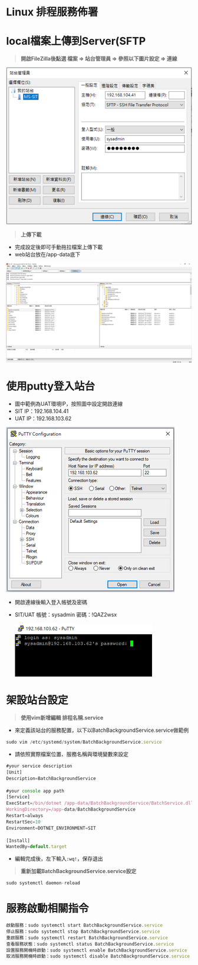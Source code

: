 # Linux 排程服務佈署

# local檔案上傳到Server(SFTP

> **開啟FileZilla後點選 檔案 ⇒ 站台管理員 ⇒ 參照以下圖片設定 ⇒ 連線**
> 

![上傳下載](./image/站台管理員.png)

> **上傳下載**
> 
- 完成設定後即可手動拖拉檔案上傳下載
- web站台放在/app-data底下

![上傳下載](./image/上傳下載.png)

# 使用putty登入站台

- 圖中範例為UAT環境IP，按照圖中設定開啟連線
- SIT IP：192.168.104.41
- UAT IP：192.168.103.62

![putty](./image/putty.png)

- 開啟連線後輸入登入帳號及密碼

- SIT/UAT 帳號：sysadmin   密碼：!QAZ2wsx

  ![putty登入帳號](./image/putty登入帳號.png)

# 架設站台設定

> **使用vim新增編輯 排程名稱.service**
> 
- 來定義該站台的服務配置，以下以BatchBackgroundService.service做範例

```jsx
sudo vim /etc/systemd/system/BatchBackgroundService.service
```

- 請依照實際檔案位置、服務名稱與環境變數來設定

```jsx
#your service description
[Unit]
Description=BatchBackgroundService

#your console app path
[Service]
ExecStart=/bin/dotnet /app-data/BatchBackgroundService/BatchService.dll
WorkingDirectory=/app-data/BatchBackgroundService
Restart=always
RestartSec=10
Environment=DOTNET_ENVIRONMENT=SIT

[Install]
WantedBy=default.target
```

- 編輯完成後，左下輸入`:wq!`，保存退出

> **重新加載BatchBackgroundService.service設定**
> 

```jsx
sudo systemctl daemon-reload
```

# 服務啟動相關指令

```jsx
啟動服務：sudo systemctl start BatchBackgroundService.service
停止服務：sudo systemctl stop BatchBackgroundService.service
重啟服務：sudo systemctl restart BatchBackgroundService.service
查看服務狀態：sudo systemctl status BatchBackgroundService.service
設置服務開機時啟動：sudo systemctl enable BatchBackgroundService.service
取消服務開機時啟動：sudo systemctl disable BatchBackgroundService.service
```